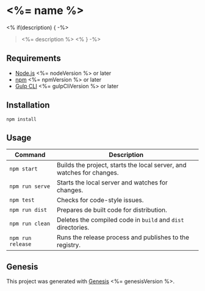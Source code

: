 # <%= name %>

<% if(description) { -%>

> <%= description %>
<% } -%>

## Requirements

- [Node.js](https://nodejs.org/en/) <%= nodeVersion %> or later
- [npm](https://www.npmjs.com/) <%= npmVersion %> or later
- [Gulp CLI](https://gulpjs.com) <%= gulpCliVersion %> or later

## Installation

``` shell
npm install
```

## Usage

Command | Description
---|---
`npm start` | Builds the project, starts the local server, and watches for changes.
`npm run serve` | Starts the local server and watches for changes.
`npm test` | Checks for code-style issues.
`npm run dist` | Prepares de built code for distribution.
`npm run clean` | Deletes the compiled code in `build` and `dist` directories.
`npm run release` | Runs the release process and publishes to the registry.

## Genesis

This project was generated with [Genesis](https://github.com/WYcreative/genesis) <%= genesisVersion %>.
